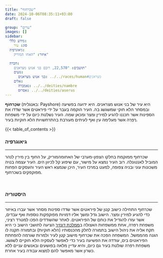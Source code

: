 ```yaml
---
title: "שכרחוף"
date: 2024-10-06T08:35:11+03:00
draft: false

group: "ערים"
images: []
sidebar:
  מידע כללי:
    סוג: עיר
  גיאוגרפיה:
    איזור: "האחו המוריק"

  חברה:
    תושבים: "22,570, רובם בני אנוש מצראנים"
    גזעים:
      בני אנוש מצראנים: ../../races/human#מצראנים
    אלים:
      נאמברה: ../../deities/nambre
      אסרוס: ../../deities/aserus
---
```


**שׂכַרחוֹף** (באנגלית: Payshore) היא עיר של בני אנוש מצראנים. היא ידועה בפשיעה ובמסחר הלא חוקי שמשגשג בה. העיר הוקמה בעבר על ידי פיראטים אשר שדדו את הספינות אשר תכננו להגיע למירין ומצר ומכאן שמה. העיר נשלטת כיום על ידי משפחת רֶפֵרַה אשר מעלימה עין ואף לעיתים מעורבת בהתרחשויות הלא חוקיות בעיר. 

<!--more-->

{{< table_of_contents >}}

### גיאוגרפיה

---

שכרחוף ממוקמת בחלקו הצפון-מערבי של האחומהמוריק, על החוף בין מירין לנהר המוביל לאנטונלה. רוב העיר נמצא על מישור, עם שיפוע קל לכיוון הים. העיר עצמה בנויה משכונות עוני ובניה צפופה, למעט במרכז העיר, היכן שנמצא ראש העיר והעסקים הפחות מפוקפקים בשכרחוף. 

&nbsp;

### היסטוריה

---

שכרחוף התחילה כישוב קטן של פיראטים אשר שדדו ספינות מסחר אשר עברו באיזור כדי להגיע למירין ומצר. הישוב גדל ומשך אליו דמויות מפוקפקות נוספות ואף עבדים, אשר עזרו להגדיל את כוחם של הפיראטים. לאחר שהשודדים הפכו למטרד רציני, משפחת רפרה, אחת ממשפחות האצולה ב[ממלכת דונזיר](../../kingdoms/donzir) הציעה לתושבי הישוב כי היא תקח אליה את ניהול הישוב בתמורה לחלק מהכנסותיו (הלא חוקיות) ובתמורה תקנה לו הגנה מהממשל. המשפחה הפכה את שכרחוף מישוב קטן לעיר ולמרות שגרמה להפחתת הפיראטים בים, עודדה את הפשיעה בעיר כדי לאפשר לעסקיה הלא חוקיים לשגשג. משפחת רפרה שולטת בעיר גם כיום, והיא עדיין מלאה בפושעים ובאנשים עניים ללא כשרון אשר מאפשר להם למצוא עבודה בעיר אחרת. 